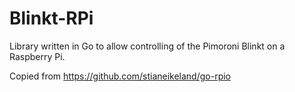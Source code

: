 # Blinkt-RPi

Library written in Go to allow controlling of the Pimoroni Blinkt on a Raspberry Pi.

Copied from https://github.com/stianeikeland/go-rpio
